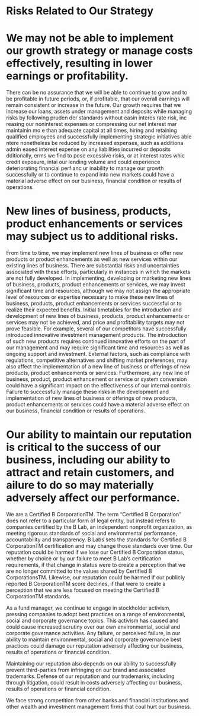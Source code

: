# Risks Related to Our Strategy  

# We may not be able to implement our growth strategy or manage costs effectively, resulting in lower earnings or profitability.  

There can be no assurance that we will be able to continue to grow and to be profitable in future periods, or, if profitable, that our overall earnings will remain consistent or increase in the future. Our growth requires that we increase our loans, assets under management and deposits while managing risks by following pruden der standards without easin interes rate risk, inc reasing our noninterest expenses or compressing our net interest mar maintainin mo e than adequate capital at all times, hiring and retaining qualified employees and successfully implementing strategic initiatives able ntere nonetheless be reduced by increased expenses, such as additiona admin eased interest expense on any liabilities incurred or deposits dditionally, erms we find to pose excessive risks, or at interest rates whic credit exposure, intai our lending volume and could experience deteriorating financial perf anc ur inability to manage our growth successfully or to continue to expand into new markets could have a material adverse effect on our business, financial condition or results of operations.  

# New lines of business, products, product enhancements or services may subject us to additional risks.  

From time to time, we may implement new lines of business or offer new products or product enhancements as well as new services within our existing lines of business. There are substantial risks and uncertainties associated with these efforts, particularly in instances in which the markets are not fully developed. In implementing, developing or marketing new lines of business, products, product enhancements or services, we may invest significant time and resources, although we may not assign the appropriate level of resources or expertise necessary to make these new lines of business, products, product enhancements or services successful or to realize their expected benefits. Initial timetables for the introduction and development of new lines of business, products, product enhancements or services may not be achieved, and price and profitability targets may not prove feasible. For example, several of our competitors have successfully introduced innovative investment management products. The introduction of such new products requires continued innovative efforts on the part of our management and may require significant time and resources as well as ongoing support and investment. External factors, such as compliance with regulations, competitive alternatives and shifting market preferences, may also affect the implementation of a new line of business or offerings of new products, product enhancements or services. Furthermore, any new line of business, product, product enhancement or service or system conversion could have a significant impact on the effectiveness of our internal controls. Failure to successfully manage these risks in the development and implementation of new lines of business or offerings of new products, product enhancements or services could have a material adverse effect on our business, financial condition or results of operations.  

# Our ability to maintain our reputation is critical to the success of our business, including our ability to attract and retain customers, and ailure to do so may materially adversely affect our performance.  

We are a Certified B CorporationTM. The term “Certified B Corporation” does not refer to a particular form of legal entity, but instead refers to companies certified by the B Lab, an independent nonprofit organization, as meeting rigorous standards of social and environmental performance, accountability and transparency. B Labs sets the standards for Certified B CorporationTM certification and may change those standards over time. Our reputation could be harmed if we lose our Certified B Corporation  status, whether by choice or by our failure to meet B Lab’s certification requirements, if that change in status were to create a perception that we are no longer committed to the values shared by Certified B CorporationsTM. Likewise, our reputation could be harmed if our publicly reported B CorporationTM score declines, if that were to create a perception that we are less focused on meeting the Certified B CorporationTM standards.  

As a fund manager, we continue to engage in stockholder activism, pressing companies to adopt best practices on a range of environmental, social and corporate governance topics. This activism has caused and could cause increased scrutiny over our own environmental, social and corporate governance activities. Any failure, or perceived failure, in our ability to maintain environmental, social and corporate governance best practices could damage our reputation adversely affecting our business, results of operations or financial condition.  

Maintaining our reputation also depends on our ability to successfully prevent third-parties from infringing on our brand and associated trademarks. Defense of our reputation and our trademarks, including through litigation, could result in costs adversely affecting our business, results of operations or financial condition.  

We face strong competition from other banks and financial institutions and other wealth and investment management firms that coul hurt our business.  